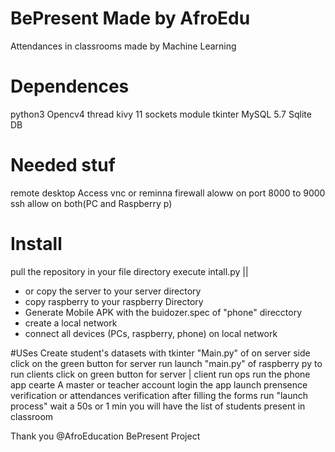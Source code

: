 # BePresent Made by AfroEdu
Attendances in classrooms made by Machine Learning

# Dependences
python3
Opencv4
thread
kivy 11
sockets module
tkinter
MySQL 5.7
Sqlite DB

# Needed stuf
remote desktop Access vnc or reminna
firewall aloww on port 8000 to 9000
ssh allow on both(PC and Raspberry p)

# Install 
pull the repository in your file directory
execute intall.py || 
- or copy the server to your server directory
- copy raspberry to your raspberry Directory
- Generate Mobile APK with the buidozer.spec of "phone" direcctory
- create a local network 
- connect all devices (PCs, raspberry, phone) on local network


#USes
Create student's datasets with tkinter "Main.py" of on server side
click on the green button for server run
launch "main.py" of raspberry py to run clients
click on green button for server | client run ops
run the phone app
cearte A master or teacher account
login the app
launch prensence verification or attendances verification after filling the forms
run "launch process"
wait a 50s or 1 min you will have the list of students present in classroom


Thank you
@AfroEducation BePresent Project



